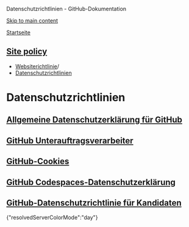 Datenschutzrichtlinien - GitHub-Dokumentation

[Skip to main content](#main-content)

[Startseite](/de)

[Site policy](/de/site-policy)
----------

* [Websiterichtlinie](/de/site-policy)/
* [Datenschutzrichtlinien](/de/site-policy/privacy-policies)

Datenschutzrichtlinien
==========

[Allgemeine Datenschutzerklärung für GitHub](/de/site-policy/privacy-policies/github-general-privacy-statement)
----------

[GitHub Unterauftragsverarbeiter](/de/site-policy/privacy-policies/github-subprocessors)
----------

[GitHub-Cookies](/de/site-policy/privacy-policies/github-cookies)
----------

[GitHub Codespaces-Datenschutzerklärung](/de/site-policy/privacy-policies/github-codespaces-privacy-statement)
----------

[GitHub-Datenschutzrichtlinie für Kandidaten](/de/site-policy/privacy-policies/github-candidate-privacy-policy)
----------

{"resolvedServerColorMode":"day"}
